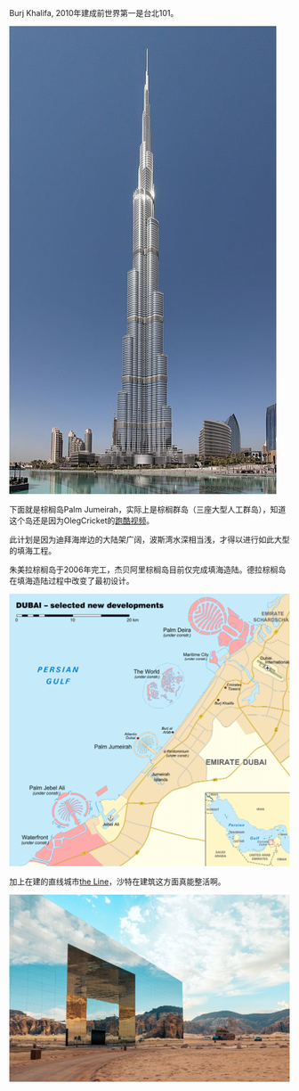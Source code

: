 Burj Khalifa, 2010年建成前世界第一是台北101。

![哈利法塔](/assets/%E5%93%88%E9%87%8C%E7%99%BC%E5%A1%94.jpg)

下面就是棕榈岛Palm Jumeirah，实际上是棕榈群岛（三座大型人工群岛），知道这个岛还是因为OlegCricket的[跑酷视频](https://www.bilibili.com/video/BV1Uz411v7QT)。

此计划是因为迪拜海岸边的大陆架广阔，波斯湾水深相当浅，才得以进行如此大型的填海工程。

朱美拉棕榈岛于2006年完工，杰贝阿里棕榈岛目前仅完成填海造陆。德拉棕榈岛在填海造陆过程中改变了最初设计。

![棕榈群岛](/assets/1920px-Dubai_new_developments.png)

加上在建的直线城市[the Line](https://www.neom.com/en-us/regions/theline)，沙特在建筑这方面真能整活啊。

![Maraya](/assets/Maraya.jpg)